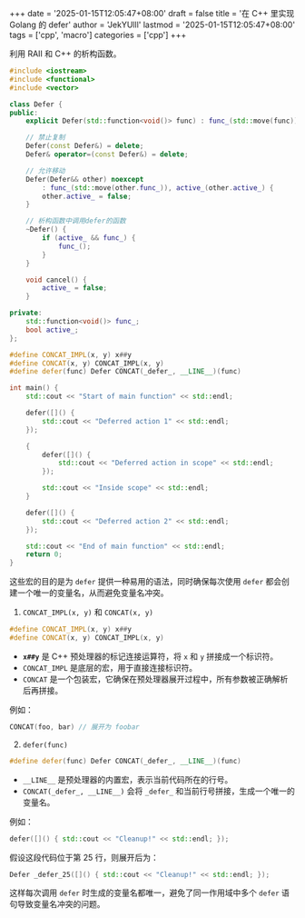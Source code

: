 +++
date = '2025-01-15T12:05:47+08:00'
draft = false
title = '在 C++ 里实现 Golang 的 defer'
author = 'JekYUlll'
lastmod = '2025-01-15T12:05:47+08:00'
tags = ['cpp', 'macro']
categories = ['cpp']
+++

利用 RAII 和 C++ 的析构函数。

```cpp
#include <iostream>
#include <functional>
#include <vector>

class Defer {
public:
    explicit Defer(std::function<void()> func) : func_(std::move(func)), active_(true) {}

    // 禁止复制
    Defer(const Defer&) = delete;
    Defer& operator=(const Defer&) = delete;

    // 允许移动
    Defer(Defer&& other) noexcept
        : func_(std::move(other.func_)), active_(other.active_) {
        other.active_ = false;
    }

    // 析构函数中调用defer的函数
    ~Defer() {
        if (active_ && func_) {
            func_();
        }
    }

    void cancel() {
        active_ = false;
    }

private:
    std::function<void()> func_;
    bool active_;
};

#define CONCAT_IMPL(x, y) x##y
#define CONCAT(x, y) CONCAT_IMPL(x, y)
#define defer(func) Defer CONCAT(_defer_, __LINE__)(func)

int main() {
    std::cout << "Start of main function" << std::endl;

    defer([]() {
        std::cout << "Deferred action 1" << std::endl;
    });

    {
        defer([]() {
            std::cout << "Deferred action in scope" << std::endl;
        });

        std::cout << "Inside scope" << std::endl;
    }

    defer([]() {
        std::cout << "Deferred action 2" << std::endl;
    });

    std::cout << "End of main function" << std::endl;
    return 0;
}
```

这些宏的目的是为 `defer` 提供一种易用的语法，同时确保每次使用 `defer` 都会创建一个唯一的变量名，从而避免变量名冲突。

1. `CONCAT_IMPL(x, y)` 和 `CONCAT(x, y)`

```cpp
#define CONCAT_IMPL(x, y) x##y
#define CONCAT(x, y) CONCAT_IMPL(x, y)
```

- **`x##y`** 是 C++ 预处理器的标记连接运算符，将 `x` 和 `y` 拼接成一个标识符。
- `CONCAT_IMPL` 是底层的宏，用于直接连接标识符。
- `CONCAT` 是一个包装宏，它确保在预处理器展开过程中，所有参数被正确解析后再拼接。

例如：
```cpp
CONCAT(foo, bar) // 展开为 foobar
```

2. `defer(func)`

```cpp
#define defer(func) Defer CONCAT(_defer_, __LINE__)(func)
```

- `__LINE__` 是预处理器的内置宏，表示当前代码所在的行号。
- `CONCAT(_defer_, __LINE__)` 会将 `_defer_` 和当前行号拼接，生成一个唯一的变量名。

例如：
```cpp
defer([]() { std::cout << "Cleanup!" << std::endl; });
```
假设这段代码位于第 25 行，则展开后为：
```cpp
Defer _defer_25([]() { std::cout << "Cleanup!" << std::endl; });
```

这样每次调用 `defer` 时生成的变量名都唯一，避免了同一作用域中多个 `defer` 语句导致变量名冲突的问题。